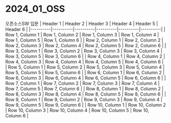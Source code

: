 # 2024_01_OSS
오픈소스SW 입문
| Header 1 | Header 2 | Header 3 | Header 4 | Header 5 | Header 6 |
|----------|----------|----------|----------|----------|----------|
| Row 1, Column 1 | Row 1, Column 2 | Row 1, Column 3 | Row 1, Column 4 | Row 1, Column 5 | Row 1, Column 6 |
| Row 2, Column 1 | Row 2, Column 2 | Row 2, Column 3 | Row 2, Column 4 | Row 2, Column 5 | Row 2, Column 6 |
| Row 3, Column 1 | Row 3, Column 2 | Row 3, Column 3 | Row 3, Column 4 | Row 3, Column 5 | Row 3, Column 6 |
| Row 4, Column 1 | Row 4, Column 2 | Row 4, Column 3 | Row 4, Column 4 | Row 4, Column 5 | Row 4, Column 6 |
| Row 5, Column 1 | Row 5, Column 2 | Row 5, Column 3 | Row 5, Column 4 | Row 5, Column 5 | Row 5, Column 6 |
| Row 6, Column 1 | Row 6, Column 2 | Row 6, Column 3 | Row 6, Column 4 | Row 6, Column 5 | Row 6, Column 6 |
| Row 7, Column 1 | Row 7, Column 2 | Row 7, Column 3 | Row 7, Column 4 | Row 7, Column 5 | Row 7, Column 6 |
| Row 8, Column 1 | Row 8, Column 2 | Row 8, Column 3 | Row 8, Column 4 | Row 8, Column 5 | Row 8, Column 6 |
| Row 9, Column 1 | Row 9, Column 2 | Row 9, Column 3 | Row 9, Column 4 | Row 9, Column 5 | Row 9, Column 6 |
| Row 10, Column 1 | Row 10, Column 2 | Row 10, Column 3 | Row 10, Column 4 | Row 10, Column 5 | Row 10, Column 6 |
